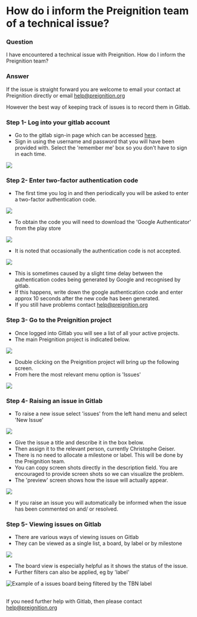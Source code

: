 # How do i inform the Preignition team of a technical issue?

### Question&#x20;

I have encountered a technical issue with Preignition.  How do I inform the Preignition team?

### Answer

If the issue is straight forward you are welcome to email your contact at Preignition directly or email help@preignition.org

However the best way of keeping track of issues is to record them in Gitlab.

### Step 1-  Log into your gitlab account

* Go to the gitlab sign-in page which can be accessed [here](https://gitlab.furqansoftware.net/users/sign\_in).
* Sign in using the username and password that you will have been provided with.  Select the 'remember me' box so you don't have to sign in each time.

![](<../.gitbook/assets/image (140).png>)

### Step 2-  Enter two-factor authentication code

* The first time you log in and then periodically you will be asked to enter a two-factor authentication code.

![](<../.gitbook/assets/image (141).png>)

* To obtain the code you will need to download the 'Google Authenticator' from the play store

![](<../.gitbook/assets/image (142).png>)

* It is noted that occasionally the authentication code is not accepted.

![](<../.gitbook/assets/image (143).png>)

* This is sometimes caused by a slight time delay between the authentication codes being generated by Google and recognised by gitlab. &#x20;
* If this happens, write down the google authentication code and enter approx 10 seconds after the new code has been generated.&#x20;
* If you still have problems contact help@preignition.org

### Step 3- Go to the Preignition project

* Once logged into Gitlab you will see a list of all your active projects.
* The main Preignition project is indicated below.

![](<../.gitbook/assets/image (144).png>)

* Double clicking on the Preignition project will bring up the following screen.
* From here the most relevant menu option is 'Issues'

![](<../.gitbook/assets/image (145).png>)

### Step 4-  Raising an issue in Gitlab

* To raise a new issue select 'issues' from the left hand menu and select 'New Issue'

![](<../.gitbook/assets/image (146).png>)

* Give the issue a title and describe it in the box below.
* Then assign it to the relevant person, currently Christophe Geiser.
* There is no need to allocate a milestone or label.  This will be done by the Preignition team.
* You can copy screen shots directly in the description field.  You are encouraged to provide screen shots so we can visualize the problem.
* The 'preview' screen shows how the issue will actually appear.&#x20;

![](<../.gitbook/assets/image (147).png>)

* If you raise an issue you will automatically be informed when the issue has been commented on and/ or resolved.

### Step 5- Viewing issues on Gitlab

* There are various ways of viewing issues on Gitlab
* They can be viewed as a single list, a board, by label or by milestone

![](<../.gitbook/assets/image (148).png>)

* The board view is especially helpful as it shows the status of the issue.
* Further filters can also be applied, eg by 'label'

![Example of a issues board being filtered by the TBN label](<../.gitbook/assets/image (149).png>)

\
If you need further help with Gitlab, then please contact help@preignition.org&#x20;
